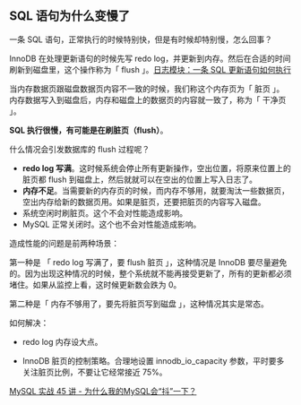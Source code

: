 ## SQL 语句为什么变慢了

一条 SQL 语句，正常执行的时候特别快，但是有时候却特别慢，怎么回事？

InnoDB 在处理更新语句的时候先写 redo log，并更新到内存。然后在合适的时间刷新到磁盘里，这个操作称为「 flush 」。[日志模块：一条 SQL 更新语句如何执行](https://github.com/chenqingyun/all-in-java/blob/master/note/%E6%95%B0%E6%8D%AE%E5%BA%93/MySQL/MySQl%20%E6%97%A5%E5%BF%97%E7%B3%BB%E7%BB%9F%EF%BC%9A%E4%B8%80%E6%9D%A1%20SQL%20%E6%9B%B4%E6%96%B0%E8%AF%AD%E5%8F%A5%E6%98%AF%E5%A6%82%E4%BD%95%E6%89%A7%E8%A1%8C%E7%9A%84.md)



当内存数据页跟磁盘数据页内容不一致的时候，我们称这个内存页为「 脏页 」。内存数据写入到磁盘后，内存和磁盘上的数据页的内容就一致了，称为「 干净页 」。

**SQL 执行很慢，有可能是在刷脏页（flush）**。

什么情况会引发数据库的 flush 过程呢？

- **redo log 写满**。这时候系统会停止所有更新操作，空出位置，将原来位置上的脏页都 flush 到磁盘上，然后就就可以在空出的位置上写入日志了。
- **内存不足**。当需要新的内存页的时候，而内存不够用，就要淘汰一些数据页，空出内存给新的数据页用。如果是脏页，还要把脏页的内容写入磁盘。
- 系统空闲时刷脏页。这个不会对性能造成影响。
- MySQL 正常关闭时。这个也不会对性能造成影响。



造成性能的问题是前两种场景：

第一种是 「 redo log 写满了，要 flush 脏页 」，这种情况是 InnoDB 要尽量避免的。因为出现这种情况的时候，整个系统就不能再接受更新了，所有的更新都必须堵住。如果从监控上看，这时候更新数会跌为 0。

第二种是「 内存不够用了，要先将脏页写到磁盘 」，这种情况其实是常态。



如何解决：

- redo log 内存设大点。

- InnoDB 脏页的控制策略。合理地设置 innodb_io_capacity 参数，平时要多关注脏页比例，不要让它经常接近 75%。

  

[MySQL 实战 45 讲 - 为什么我的MySQL会“抖”一下？](https://time.geekbang.org/column/article/71806)

